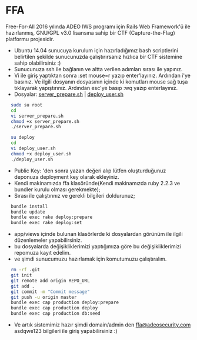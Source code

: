 # FFA
Free-For-All 2016 yılında ADEO IWS programı için Rails Web Framework'ü ile hazırlanmış, GNU/GPL v3.0 lisansına sahip bir CTF (Capture-the-Flag) platformu projesidir.

* Ubuntu 14.04 sunucuya kurulum için hazırladığımız bash scriptlerini belirtilen şekilde sunucunuzda çalıştırırsanız hızlıca 
bir CTF sistemine sahip olabilirsiniz :)
* Sunucunuza ssh ile bağlanın ve altta verilen adımları sırası ile yapınız.
* Vi ile giriş yaptıktan sonra :set mouse=r yazıp enter'layınız. Ardından i'ye basınız. Ve ilgili dosyanın dosyasının içinde ki komutları mouse sağ tuşa tıklayarak yapıştırınız. Ardından esc'ye basıp :wq yazıp enterlayınız.
* Dosyalar: <a href="https://gist.github.com/MuhammetDilmac/fb9d6eee47c72c6efa04d12f2f2fedc4#file-server_prepare-sh" target="_blank" rel="noreferrer">server_prepare.sh</a> | <a href="https://gist.github.com/MuhammetDilmac/fb9d6eee47c72c6efa04d12f2f2fedc4#file-deploy_user-sh" target="_blank" rel="noreferrer">deploy_user.sh</a>
```bash
  sudo su root
  cd
  vi server_prepare.sh
  chmod +x server_prepare.sh
  ./server_prepare.sh

  su deploy
  cd
  vi deploy_user.sh
  chmod +x deploy_user.sh
  ./deploy_user.sh
````

* Public Key: 'den sonra yazan değeri alıp lütfen oluşturduğunuz deponuza deployment key olarak ekleyiniz.
* Kendi makinamızda ffa klasöründe(Kendi makinamızda ruby 2.2.3 ve bundler kurulu olması gerekmekte);
* Sırası ile çalıştırınız ve gerekli bilgileri doldurunuz;
```bash
  bundle install
  bundle update
  bundle exec rake deploy:prepare
  bundle exec rake deploy:set
```
* app/views içinde bulunan klasörlerde ki dosyalardan görünüm ile ilgili düzenlemeler yapabilirsiniz.
* bu dosyalarda değişikliklerimizi yaptığımıza göre bu değişikliklerimizi repomuza kayıt edelim.
* ve şimdi sunucumuzu hazırlamak için komutumuzu çalıştıralım.

```bash 
  rm -rf .git
  git init
  git remote add origin REPO_URL
  git add .
  git commit -m "Commit message"
  git push -u origin master
  bundle exec cap production deploy:prepare
  bundle exec cap production deploy
  bundle exec cap production db:seed
```

* Ve artık sistemimiz hazır şimdi domain/admin den ffa@adeosecurity.com asdqwe123 bilgileri ile giriş yapabilirsiniz :)
